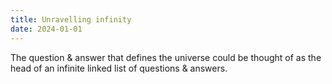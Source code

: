 ```yaml
---
title: Unravelling infinity
date: 2024-01-01
---
```

The question & answer that defines the universe could be thought of as the head of an infinite linked list of questions & answers.